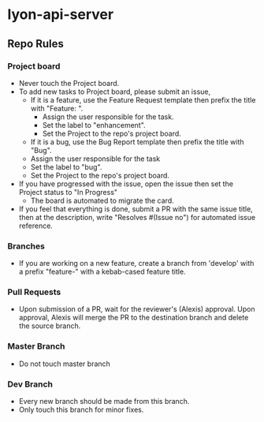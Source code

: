 # lyon-api-server

## Repo Rules

### Project board
- Never touch the Project board.
- To add new tasks to Project board, please submit an issue,
  - If it is a feature, use the Feature Request template then prefix the title with "Feature: ".
    - Assign the user responsible for the task.
    - Set the label to "enhancement".
    - Set the Project to the repo's project board.
   - If it is a bug, use the Bug Report template then prefix the title with "Bug".
    - Assign the user responsible for the task
    - Set the label to "bug".
    - Set the Project to the repo's project board.
- If you have progressed with the issue, open the issue then set the Project status to "In Progress"
  - The board is automated to migrate the card.
- If you feel that everything is done, submit a PR with the same issue title, then at the description, write "Resolves #(Issue no") for automated issue reference.

### Branches
- If you are working on a new feature, create a branch from 'develop' with a prefix "feature-" with a kebab-cased feature title.

### Pull Requests
- Upon submission of a PR, wait for the reviewer's (Alexis) approval. Upon approval, Alexis will merge the PR to the destination branch and delete the source branch.

### Master Branch
- Do not touch master branch

### Dev Branch
- Every new branch should be made from this branch.
- Only touch this branch for minor fixes.
